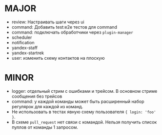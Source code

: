 # MAJOR
* review: Настраивать шаги через ui
* command: Добавить test:e2e тестов для command
* command: подключать обработчики через `plugin-manager`
* scheduler
* notification
* yandex-staff
* yandex-startrek
* user: изменить схему контактов на плоскую

# MINOR
* logger: отдельный стрим с ошибками и трейсом. В основном стриме сообщения без трейсов
* command: у каждой команды может быть расширенный набор регулярок для каждой из команд.
* Не использовать в тестах явную схему пользователя `{ login: 'foo' }`.
* В схеме `pull_request` нет связи с командой. Нельзя получить список пуллов от команды 1 запросом.
